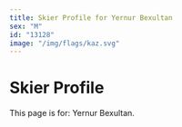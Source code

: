 ```yaml
---
title: Skier Profile for Yernur Bexultan
sex: "M"
id: "13128"
image: "/img/flags/kaz.svg" 
---
```


# Skier Profile

This page is for: Yernur Bexultan.
    